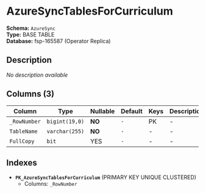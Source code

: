 # AzureSyncTablesForCurriculum

**Schema:** `AzureSync`  
**Type:** BASE TABLE  
**Database:** fsp-165587 (Operator Replica)

## Description

*No description available*

## Columns (3)

| Column | Type | Nullable | Default | Keys | Description |
|--------|------|----------|---------|------|-------------|
| `_RowNumber` | `bigint(19,0)` | **NO** | `-` | PK | - |
| `TableName` | `varchar(255)` | **NO** | `-` | - | - |
| `FullCopy` | `bit` | YES | `-` | - | - |

## Indexes

- **`PK_AzureSyncTablesForCurriculum`** (PRIMARY KEY UNIQUE CLUSTERED)
  - Columns: `_RowNumber`
